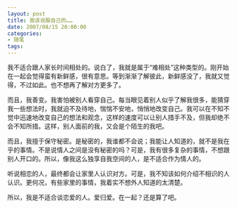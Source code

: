 ```yaml
---
layout: post
title: 我该说服自己的……
date: 2007/08/15 20:00:00
categories: 
- 随笔
tags: 
---
```


我不适合跟人家长时间相处的。说白了，我就是属于“难相处”这种类型的。刚开始在一起会觉得蛮有新鲜感，很有意思。等到渐渐了解彼此，新鲜感没了，我就又觉得，不过如此。也不想再了解对方更多了。

而且，我善变。我害怕被别人看穿自己。每当眼见着别人似乎了解我很多，能猜穿我一些想法时，我就迫不及待地，惴惴不安地，悄悄地改变自己。我可以在不知不觉中迅速地改变自己的想法和观念，这样的速度可以让别人措手不及，但我却绝不会不知所措。这样，别人面前的我，又会是个陌生的我吧。

而且，我擅于保守秘密。是秘密的，我谁都不会说；我能让人知道的，就不是我在乎的事情。不是说情人之间是没有秘密的吗？可是，我有很多复杂的事情，不想跟别人开口的。所以，像我这么独享自我空间的人，是不适合作为情人的。

听说相恋的人，最终都会让家里人认识对方。可是，我不知该如何介绍不相识的人认识。更何况，有些家里的事情，我着实不想外人知道的太清楚。

所以，我是不适合谈恋爱的人。爱归爱。在一起？还是算了吧。
